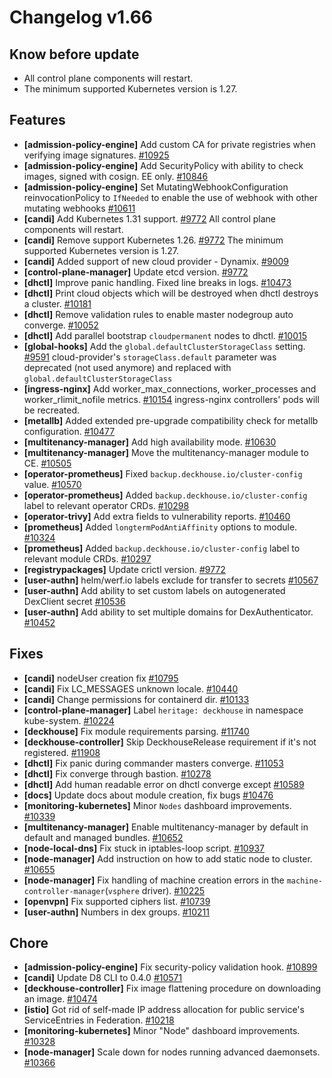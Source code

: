 # Changelog v1.66

## Know before update


 - All control plane components will restart.
 - The minimum supported Kubernetes version is 1.27.

## Features


 - **[admission-policy-engine]** Add custom CA for private registries when verifying image signatures. [#10925](https://github.com/deckhouse/deckhouse/pull/10925)
 - **[admission-policy-engine]** Add SecurityPolicy with ability to check images, signed with cosign. EE only. [#10846](https://github.com/deckhouse/deckhouse/pull/10846)
 - **[admission-policy-engine]** Set MutatingWebhookConfiguration reinvocationPolicy to `IfNeeded` to enable the use of webhook with other mutating webhooks [#10611](https://github.com/deckhouse/deckhouse/pull/10611)
 - **[candi]** Add Kubernetes 1.31 support. [#9772](https://github.com/deckhouse/deckhouse/pull/9772)
    All control plane components will restart.
 - **[candi]** Remove support Kubernetes 1.26. [#9772](https://github.com/deckhouse/deckhouse/pull/9772)
    The minimum supported Kubernetes version is 1.27.
 - **[candi]** Added support of new cloud provider - Dynamix. [#9009](https://github.com/deckhouse/deckhouse/pull/9009)
 - **[control-plane-manager]** Update etcd version. [#9772](https://github.com/deckhouse/deckhouse/pull/9772)
 - **[dhctl]** Improve panic handling. Fixed line breaks in logs. [#10473](https://github.com/deckhouse/deckhouse/pull/10473)
 - **[dhctl]** Print cloud objects which will be destroyed when dhctl destroys a cluster. [#10181](https://github.com/deckhouse/deckhouse/pull/10181)
 - **[dhctl]** Remove validation rules to enable master nodegroup auto converge. [#10052](https://github.com/deckhouse/deckhouse/pull/10052)
 - **[dhctl]** Add parallel bootstrap `cloudpermanent` nodes to dhctl. [#10015](https://github.com/deckhouse/deckhouse/pull/10015)
 - **[global-hooks]** Add the `global.defaultClusterStorageClass` setting. [#9591](https://github.com/deckhouse/deckhouse/pull/9591)
    cloud-provider's `storageClass.default` parameter was deprecated (not used anymore) and replaced with `global.defaultClusterStorageClass`
 - **[ingress-nginx]** Add worker_max_connections, worker_processes and worker_rlimit_nofile metrics. [#10154](https://github.com/deckhouse/deckhouse/pull/10154)
    ingress-nginx controllers' pods will be recreated.
 - **[metallb]** Added extended pre-upgrade compatibility check for metallb configuration. [#10477](https://github.com/deckhouse/deckhouse/pull/10477)
 - **[multitenancy-manager]** Add high availability mode. [#10630](https://github.com/deckhouse/deckhouse/pull/10630)
 - **[multitenancy-manager]** Move the multitenancy-manager module to CE. [#10505](https://github.com/deckhouse/deckhouse/pull/10505)
 - **[operator-prometheus]** Fixed `backup.deckhouse.io/cluster-config` value. [#10570](https://github.com/deckhouse/deckhouse/pull/10570)
 - **[operator-prometheus]** Added `backup.deckhouse.io/cluster-config` label to relevant operator CRDs. [#10298](https://github.com/deckhouse/deckhouse/pull/10298)
 - **[operator-trivy]** Add extra fields to vulnerability reports. [#10460](https://github.com/deckhouse/deckhouse/pull/10460)
 - **[prometheus]** Added `longtermPodAntiAffinity` options to module. [#10324](https://github.com/deckhouse/deckhouse/pull/10324)
 - **[prometheus]** Added `backup.deckhouse.io/cluster-config` label to relevant module CRDs. [#10297](https://github.com/deckhouse/deckhouse/pull/10297)
 - **[registrypackages]** Update crictl version. [#9772](https://github.com/deckhouse/deckhouse/pull/9772)
 - **[user-authn]** helm/werf.io labels exclude for transfer to secrets [#10567](https://github.com/deckhouse/deckhouse/pull/10567)
 - **[user-authn]** Add ability to set custom labels on autogenerated DexClient secret [#10536](https://github.com/deckhouse/deckhouse/pull/10536)
 - **[user-authn]** Add ability to set multiple domains for DexAuthenticator. [#10452](https://github.com/deckhouse/deckhouse/pull/10452)

## Fixes


 - **[candi]** nodeUser creation fix [#10795](https://github.com/deckhouse/deckhouse/pull/10795)
 - **[candi]** Fix LC_MESSAGES unknown locale. [#10440](https://github.com/deckhouse/deckhouse/pull/10440)
 - **[candi]** Change permissions for containerd dir. [#10133](https://github.com/deckhouse/deckhouse/pull/10133)
 - **[control-plane-manager]** Label `heritage: deckhouse` in namespace kube-system. [#10224](https://github.com/deckhouse/deckhouse/pull/10224)
 - **[deckhouse]** Fix module requirements parsing. [#11740](https://github.com/deckhouse/deckhouse/pull/11740)
 - **[deckhouse-controller]** Skip DeckhouseRelease requirement if it's not registered. [#11908](https://github.com/deckhouse/deckhouse/pull/11908)
 - **[dhctl]** Fix panic during commander masters converge. [#11053](https://github.com/deckhouse/deckhouse/pull/11053)
 - **[dhctl]** Fix converge through bastion. [#10278](https://github.com/deckhouse/deckhouse/pull/10278)
 - **[dhctl]** Add human readable error on dhctl converge except [#10589](https://github.com/deckhouse/deckhouse/pull/10589)
 - **[docs]** Update docs about module creation, fix bugs [#10476](https://github.com/deckhouse/deckhouse/pull/10476)
 - **[monitoring-kubernetes]** Minor `Nodes` dashboard improvements. [#10339](https://github.com/deckhouse/deckhouse/pull/10339)
 - **[multitenancy-manager]** Enable multitenancy-manager by default in default and managed bundles. [#10652](https://github.com/deckhouse/deckhouse/pull/10652)
 - **[node-local-dns]** Fix stuck in iptables-loop script. [#10937](https://github.com/deckhouse/deckhouse/pull/10937)
 - **[node-manager]** Add instruction on how to add static node to cluster. [#10655](https://github.com/deckhouse/deckhouse/pull/10655)
 - **[node-manager]** Fix handling of machine creation errors in the `machine-controller-manager`(`vsphere` driver). [#10225](https://github.com/deckhouse/deckhouse/pull/10225)
 - **[openvpn]** Fix supported ciphers list. [#10739](https://github.com/deckhouse/deckhouse/pull/10739)
 - **[user-authn]** Numbers in dex groups. [#10211](https://github.com/deckhouse/deckhouse/pull/10211)

## Chore


 - **[admission-policy-engine]** Fix security-policy validation hook. [#10899](https://github.com/deckhouse/deckhouse/pull/10899)
 - **[candi]** Update D8 CLI to 0.4.0 [#10571](https://github.com/deckhouse/deckhouse/pull/10571)
 - **[deckhouse-controller]** Fix image flattening procedure on downloading an image. [#10474](https://github.com/deckhouse/deckhouse/pull/10474)
 - **[istio]** Got rid of self-made IP address allocation for public service's ServiceEntries in Federation. [#10218](https://github.com/deckhouse/deckhouse/pull/10218)
 - **[monitoring-kubernetes]** Minor "Node" dashboard improvements. [#10328](https://github.com/deckhouse/deckhouse/pull/10328)
 - **[node-manager]** Scale down for nodes running advanced daemonsets. [#10366](https://github.com/deckhouse/deckhouse/pull/10366)

